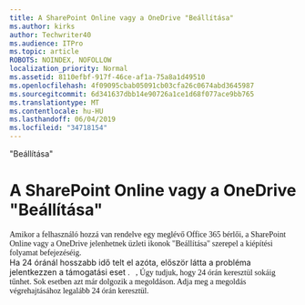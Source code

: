 ```yaml
---
title: A SharePoint Online vagy a OneDrive "Beállítása"
ms.author: kirks
author: Techwriter40
ms.audience: ITPro
ms.topic: article
ROBOTS: NOINDEX, NOFOLLOW
localization_priority: Normal
ms.assetid: 8110efbf-917f-46ce-af1a-75a8a1d49510
ms.openlocfilehash: 4f09095cbab05091cb03cfa26c0674abd3645987
ms.sourcegitcommit: 6d341637dbb14e90726a1ce1d68f077ace9bb765
ms.translationtype: MT
ms.contentlocale: hu-HU
ms.lasthandoff: 06/04/2019
ms.locfileid: "34718154"
---
```

"Beállítása"

# <a name="sharepoint-online-or-onedrive-setting-up"></a>A SharePoint Online vagy a OneDrive "Beállítása"

<p style="margin: 0px;"><span style="font-family: Calibri;">Amikor a felhasználó hozzá van rendelve egy meglévő Office 365 bérlői, a SharePoint Online vagy a OneDrive jelenhetnek üzleti ikonok "Beállítása" szerepel a kiépítési folyamat befejezéséig.</span></p>  <p style="margin: 0px;">Ha 24 óránál hosszabb idő telt el azóta, először látta a probléma jelentkezzen a támogatási eset <span style="font-family: Calibri;">. &nbsp; </span> <span style="font-family: Calibri;">, Úgy tudjuk, hogy 24 órán keresztül sokáig tűnhet. Sok esetben azt már dolgozik a megoldáson. Adja meg a megoldás végrehajtásához legalább 24 órán keresztül.</span></p>

